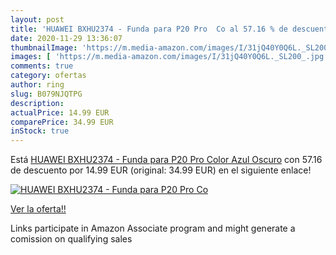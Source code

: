 ```yaml
---
layout: post
title: 'HUAWEI BXHU2374 - Funda para P20 Pro  Co al 57.16 % de descuento'
date: 2020-11-29 13:36:07
thumbnailImage: 'https://m.media-amazon.com/images/I/31jQ40Y0Q6L._SL200_.jpg'
images: [ 'https://m.media-amazon.com/images/I/31jQ40Y0Q6L._SL200_.jpg' ]
comments: true
category: ofertas
author: ring
slug: B079NJQTPG
description:
actualPrice: 14.99 EUR
comparePrice: 34.99 EUR
inStock: true
---
```


Está [HUAWEI BXHU2374 - Funda para P20 Pro  Color Azul Oscuro](https://www.amazon.es/dp/B079NJQTPG/?tag=tolees-21) con 57.16 de descuento por 14.99 EUR (original: 34.99 EUR) en el siguiente enlace!

[![HUAWEI BXHU2374 - Funda para P20 Pro  Co](https://m.media-amazon.com/images/I/31jQ40Y0Q6L._SL200_.jpg)](https://www.amazon.es/dp/B079NJQTPG/?tag=tolees-21)

[Ver la oferta!!](https://www.amazon.es/dp/B079NJQTPG/?tag=tolees-21)

Links participate in Amazon Associate program and might generate a comission on qualifying sales



